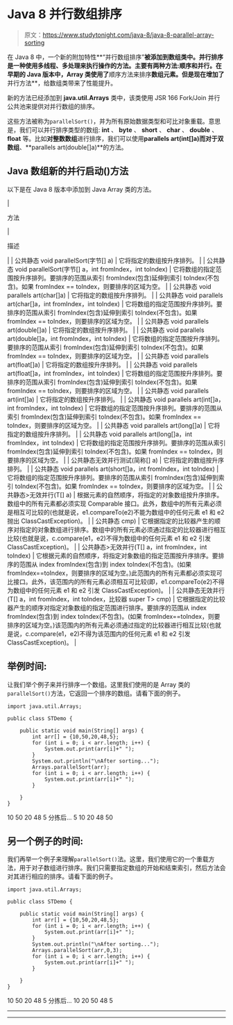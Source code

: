 # Java 8 并行数组排序

> 原文：<https://www.studytonight.com/java-8/java-8-parallel-array-sorting>

在 Java 8 中，一个新的附加特性**“并行数组排序”**被添加到数组类中。并行排序是一种使用多线程、多处理来执行操作的方法。主要有两种方法:顺序和并行。**在早期的 Java 版本**中，Array 类使用了**顺序方法来排序**数组元素。但是现在增加了**并行方法**，给数组类带来了性能提升。

新的方法已经添加到 **java.util.Arrays** 类中，该类使用 JSR 166 Fork/Join 并行公共池来提供对并行数组的排序。

这些方法被称为`parallelSort()`，并为所有原始数据类型和可比对象重载。意思是，我们可以并行排序类型的数组: **int** 、 **byte** 、 **short** 、 **char** 、 **double** 、 **float** 等。比如**对整数数组**进行排序，我们可以使用**parallels art(int[]a)**而对于**双数组**、**parallels art(double[]a)**的方法。

## Java 数组新的并行启动()方法

以下是在 Java 8 版本中添加到 Java Array 类的方法。

| 

方法

 | 

描述

 |
| 公共静态 void parallelSort(字节[] a) | 它将指定的数组按升序排列。 |
| 公共静态 void parallelSort(字节[] a，int fromIndex，int toIndex) | 它将数组的指定范围按升序排列。要排序的范围从索引 fromIndex(包含)延伸到索引 toIndex(不包含)。如果 fromIndex == toIndex，则要排序的区域为空。 |
| 公共静态 void parallels art(char[]a) | 它将指定的数组按升序排列。 |
| 公共静态 void parallels art(char[]a，int fromIndex，int toIndex) | 它将数组的指定范围按升序排列。要排序的范围从索引 fromIndex(包含)延伸到索引 toIndex(不包含)。如果 fromIndex == toIndex，则要排序的区域为空。 |
| 公共静态 void parallels art(double[]a) | 它将指定的数组按升序排列。 |
| 公共静态 void parallels art(double[]a，int fromIndex，int toIndex) | 它将数组的指定范围按升序排列。要排序的范围从索引 fromIndex(包含)延伸到索引 toIndex(不包含)。如果 fromIndex == toIndex，则要排序的区域为空。 |
| 公共静态 void parallels art(float[]a) | 它将指定的数组按升序排列。 |
| 公共静态 void parallels art(float[]a，int fromIndex，int toIndex) | 它将数组的指定范围按升序排列。要排序的范围从索引 fromIndex(包含)延伸到索引 toIndex(不包含)。如果 fromIndex == toIndex，则要排序的区域为空。 |
| 公共静态 void parallels art(int[]a) | 它将指定的数组按升序排列。 |
| 公共静态 void parallels art(int[]a，int fromIndex，int toIndex) | 它将数组的指定范围按升序排列。要排序的范围从索引 fromIndex(包含)延伸到索引 toIndex(不包含)。如果 fromIndex == toIndex，则要排序的区域为空。 |
| 公共静态 void parallels art(long[]a) | 它将指定的数组按升序排列。 |
| 公共静态 void parallels art(long[]a，int fromIndex，int toIndex) | 它将数组的指定范围按升序排列。要排序的范围从索引 fromIndex(包含)延伸到索引 toIndex(不包含)。如果 fromIndex == toIndex，则要排序的区域为空。 |
| 公共静态无效并行测试(简称[] a) | 它将指定的数组按升序排列。 |
| 公共静态 void parallels art(short[]a，int fromIndex，int toIndex) | 它将数组的指定范围按升序排列。要排序的范围从索引 fromIndex(包含)延伸到索引 toIndex(不包含)。如果 fromIndex == toIndex，则要排序的区域为空。 |
| 公共静态<t extends="" comparable="" super="" t="">>无效并行(T[] a)</t> | 根据元素的自然顺序，将指定的对象数组按升序排序。数组中的所有元素都必须实现 Comparable 接口。此外，数组中的所有元素必须是相互可比较的(也就是说，e1.compareTo(e2)不能为数组中的任何元素 e1 和 e2 抛出 ClassCastException)。 |
| 公共静态 <t7gt void="" parallelsort="" a="" super="" t="">cmp)</t7gt> | 它根据指定的比较器产生的顺序对指定的对象数组进行排序。数组中的所有元素必须通过指定的比较器进行相互比较(也就是说，c.compare(e1，e2)不得为数组中的任何元素 e1 和 e2 引发 ClassCastException)。 |
| 公共静态<t extends="" comparable="" super="" t="">>无效并行(T[] a，int fromIndex，int toIndex)</t> | 它根据元素的自然顺序，将指定对象数组的指定范围按升序排序。要排序的范围从 index fromIndex(包含)到 index toIndex(不包含)。(如果 fromIndex==toIndex，则要排序的区域为空。)此范围内的所有元素都必须实现可比接口。此外，该范围内的所有元素必须相互可比较(即，e1.compareTo(e2)不得为数组中的任何元素 e1 和 e2 引发 ClassCastException)。 |
| 公共静态<t>无效并行(T[] a，int fromIndex，int toIndex，比较器 super T> cmp)</t> | 它根据指定的比较器产生的顺序对指定对象数组的指定范围进行排序。要排序的范围从 index fromIndex(包含)到 index toIndex(不包含)。(如果 fromIndex==toIndex，则要排序的区域为空。)该范围内的所有元素必须通过指定的比较器进行相互比较(也就是说，c.compare(e1，e2)不得为该范围内的任何元素 e1 和 e2 引发 ClassCastException)。 |

## 举例时间:

让我们举个例子来并行排序一个数组。这里我们使用的是 Array 类的`parallelSort()`方法，它返回一个排序的数组。请看下面的例子。

```
import java.util.Arrays;

public class STDemo {

	public static void main(String[] args) {
		int arr[] = {10,50,20,48,5};
		for (int i = 0; i < arr.length; i++) {
			System.out.print(arr[i]+" ");
		}
		System.out.println("\nAfter sorting...");
		Arrays.parallelSort(arr);
		for (int i = 0; i < arr.length; i++) {
			System.out.print(arr[i]+" ");
		}

	}
}
```

10 50 20 48 5
分拣后...
5 10 20 48 50

## 另一个例子的时间:

我们再举一个例子来理解`parallelSort()`法。这里，我们使用它的一个重载方法，用于对子数组进行排序。我们只需要指定数组的开始和结束索引，然后方法会对其进行相应的排序。请看下面的例子。

```
import java.util.Arrays;

public class STDemo {

	public static void main(String[] args) {
		int arr[] = {10,50,20,48,5};
		for (int i = 0; i < arr.length; i++) {
			System.out.print(arr[i]+" ");
		}
		System.out.println("\nAfter sorting...");
		Arrays.parallelSort(arr,0,3);
		for (int i = 0; i < arr.length; i++) {
			System.out.print(arr[i]+" ");
		}

	}
}
```

10 50 20 48 5
分拣后...
10 20 50 48 5

* * *

* * *